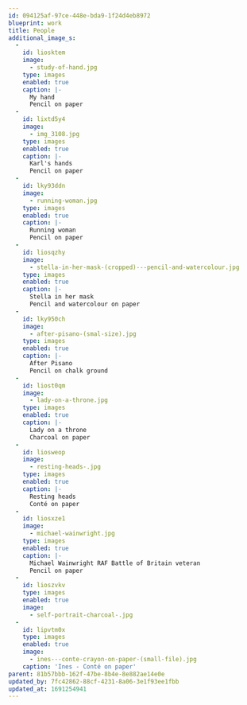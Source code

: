 ```yaml
---
id: 094125af-97ce-448e-bda9-1f24d4eb8972
blueprint: work
title: People
additional_image_s:
  -
    id: liosktem
    image:
      - study-of-hand.jpg
    type: images
    enabled: true
    caption: |-
      My hand
      Pencil on paper
  -
    id: lixtd5y4
    image:
      - img_3108.jpg
    type: images
    enabled: true
    caption: |-
      Karl's hands 
      Pencil on paper
  -
    id: lky93ddn
    image:
      - running-woman.jpg
    type: images
    enabled: true
    caption: |-
      Running woman
      Pencil on paper
  -
    id: liosqzhy
    image:
      - stella-in-her-mask-(cropped)---pencil-and-watercolour.jpg
    type: images
    enabled: true
    caption: |-
      Stella in her mask
      Pencil and watercolour on paper
  -
    id: lky950ch
    image:
      - after-pisano-(smal-size).jpg
    type: images
    enabled: true
    caption: |-
      After Pisano
      Pencil on chalk ground
  -
    id: liost0qm
    image:
      - lady-on-a-throne.jpg
    type: images
    enabled: true
    caption: |-
      Lady on a throne 
      Charcoal on paper
  -
    id: liosweop
    image:
      - resting-heads-.jpg
    type: images
    enabled: true
    caption: |-
      Resting heads 
      Conté on paper
  -
    id: liosxze1
    image:
      - michael-wainwright.jpg
    type: images
    enabled: true
    caption: |-
      Michael Wainwright RAF Battle of Britain veteran 
      Pencil on paper
  -
    id: lioszvkv
    type: images
    enabled: true
    image:
      - self-portrait-charcoal-.jpg
  -
    id: lipvtm0x
    type: images
    enabled: true
    image:
      - ines---conte-crayon-on-paper-(small-file).jpg
    caption: 'Ines - Conté on paper'
parent: 81b57bbb-162f-47be-8b4e-8e882ae14e0e
updated_by: 7fc42862-88cf-4231-8a06-3e1f93ee1fbb
updated_at: 1691254941
---
```

